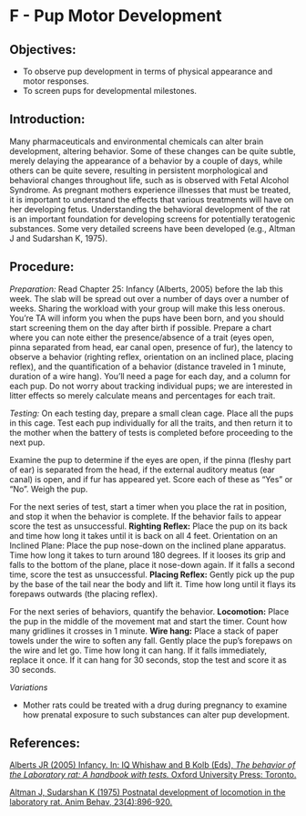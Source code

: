 # F - Pup Motor Development

## Objectives:

* To observe pup development in terms of physical appearance and motor responses.
* To screen pups for developmental milestones.

## Introduction:

Many pharmaceuticals and environmental chemicals can alter brain development, altering behavior. Some of these changes can be quite subtle, merely delaying the appearance of a behavior by a couple of days, while others can be quite severe, resulting in persistent morphological and behavioral changes throughout life, such as is observed with Fetal Alcohol Syndrome. As pregnant mothers experience illnesses that must be treated, it is important to understand the effects that various treatments will have on her developing fetus. Understanding the behavioral development of the rat is an important foundation for developing screens for potentially teratogenic substances. Some very detailed screens have been developed \(e.g., Altman J and Sudarshan K, 1975\).

## Procedure:

_Preparation:_ Read Chapter 25: Infancy \(Alberts, 2005\) before the lab this week. The slab will be spread out over a number of days over a number of weeks. Sharing the workload with your group will make this less onerous. You’re TA will inform you when the pups have been born, and you should start screening them on the day after birth if possible. Prepare a chart where you can note either the presence/absence of a trait \(eyes open, pinna separated from head, ear canal open, presence of fur\), the latency to observe a behavior \(righting reflex, orientation on an inclined place, placing reflex\), and the quantification of a behavior \(distance traveled in 1 minute, duration of a wire hang\). You’ll need a page for each day, and a column for each pup. Do not worry about tracking individual pups; we are interested in litter effects so merely calculate means and percentages for each trait.

_Testing:_ On each testing day, prepare a small clean cage. Place all the pups in this cage. Test each pup individually for all the traits, and then return it to the mother when the battery of tests is completed before proceeding to the next pup.

Examine the pup to determine if the eyes are open, if the pinna \(fleshy part of ear\) is separated from the head, if the external auditory meatus \(ear canal\) is open, and if fur has appeared yet. Score each of these as “Yes” or “No”. Weigh the pup.

For the next series of test, start a timer when you place the rat in position, and stop it when the behavior is complete. If the behavior fails to appear score the test as unsuccessful. **Righting Reflex:** Place the pup on its back and time how long it takes until it is back on all 4 feet. Orientation on an Inclined Plane: Place the pup nose-down on the inclined plane apparatus. Time how long it takes to turn around 180 degrees. If it looses its grip and falls to the bottom of the plane, place it nose-down again. If it falls a second time, score the test as unsuccessful. **Placing Reflex:** Gently pick up the pup by the base of the tail near the body and lift it. Time how long until it flays its forepaws outwards \(the placing reflex\).

For the next series of behaviors, quantify the behavior. **Locomotion:** Place the pup in the middle of the movement mat and start the timer. Count how many gridlines it crosses in 1 minute. **Wire hang:** Place a stack of paper towels under the wire to soften any fall. Gently place the pup’s forepaws on the wire and let go. Time how long it can hang. If it falls immediately, replace it once. If it can hang for 30 seconds, stop the test and score it as 30 seconds.

_Variations_

* Mother rats could be treated with a drug during pregnancy to examine how prenatal exposure to such substances can alter pup development.

## References:

[Alberts JR \(2005\) Infancy. In: IQ Whishaw and B Kolb \(Eds\), _The behavior of the Laboratory rat: A handbook with tests._ Oxford University Press: Toronto.](https://www.researchgate.net/publication/255662684_The_Behavior_of_the_Laboratory_Rat)

[Altman J, Sudarshan K \(1975\) Postnatal development of locomotion in the laboratory rat. Anim Behav, 23\(4\):896-920.](https://www.ncbi.nlm.nih.gov/pubmed/1200422)

